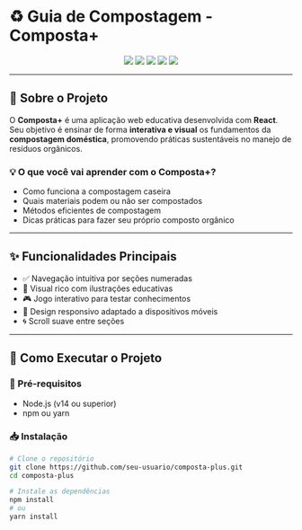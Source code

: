 # ♻️ Guia de Compostagem - **Composta+**

<p align="center">
  <img src="https://img.shields.io/badge/React-20232A?style=for-the-badge&logo=react&logoColor=61DAFB">
  <img src="https://img.shields.io/badge/JavaScript-F7DF1E?style=for-the-badge&logo=javascript&logoColor=black">
  <img src="https://img.shields.io/badge/CSS3-1572B6?style=for-the-badge&logo=css3&logoColor=white">
  <img src="https://img.shields.io/badge/HTML5-E34F26?style=for-the-badge&logo=html5&logoColor=white">
  <img src="https://img.shields.io/badge/React_Router-CA4245?style=for-the-badge&logo=react-router&logoColor=white">
</p>

---

## 🌱 Sobre o Projeto

O **Composta+** é uma aplicação web educativa desenvolvida com **React**. Seu objetivo é ensinar de forma **interativa e visual** os fundamentos da **compostagem doméstica**, promovendo práticas sustentáveis no manejo de resíduos orgânicos.

### 💡 O que você vai aprender com o Composta+?

- Como funciona a compostagem caseira
- Quais materiais podem ou não ser compostados
- Métodos eficientes de compostagem
- Dicas práticas para fazer seu próprio composto orgânico

---

## ✨ Funcionalidades Principais

- ✅ Navegação intuitiva por seções numeradas  
- 🎨 Visual rico com ilustrações educativas  
- 🎮 Jogo interativo para testar conhecimentos  
- 📱 Design responsivo adaptado a dispositivos móveis  
- 🌀 Scroll suave entre seções  

---

## 🚀 Como Executar o Projeto

### 🔧 Pré-requisitos

- Node.js (v14 ou superior)  
- npm ou yarn

### 📥 Instalação

```bash
# Clone o repositório
git clone https://github.com/seu-usuario/composta-plus.git
cd composta-plus

# Instale as dependências
npm install
# ou
yarn install
